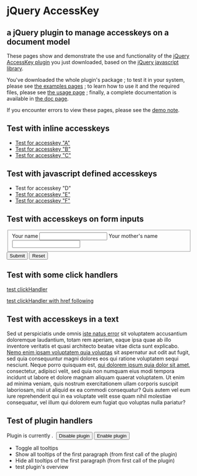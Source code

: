jQuery AccessKey
================

## a jQuery plugin to manage accesskeys on a document model

These pages show and demonstrate the use and functionality of the [jQuery AccessKey plugin](https://github.com/pierowbmstr/jQuery-AccessKey)
you just downloaded, based on the [jQuery javascript library](http://jquery.com/).

You've downloaded the whole plugin's package ; to test it in your system, please see [the examples pages](classic.html) ;
to learn how to use it and the required files, please see [the usage page](doc.html#clientusage) ;
finally, a complete documentation is available in [the doc page](doc.html#doc).

If you encounter errors to view these pages, please see the [demo note](index.html#demo_note).


## Test with inline accesskeys

-   <a href="#link_A_url" id="link_A" tabindex="1" class="access-link" title="My title for first test link" accesskey="A">Test for accesskey "A"</a>
-   <a href="#link_B_url" id="link_B" tabindex="2" class="access-link" title="My title for second test link" accesskey="B">Test for accesskey "B"</a>
-   <a href="http://www.test.com/" id="link_C" tabindex="3" class="access-link" title="My title for third test link" accesskey="C">Test for accesskey "C"</a>


## Test with javascript defined accesskeys

-   <a id="link_D" title="My title for first test link" tabindex="4">Test for accesskey "D"</a>
-   <a href="#link_E_url" id="link_E" title="My title for second test link" tabindex="5">Test for accesskey "E"</a>
-   <a href="http://www.test.com/" id="link_F" title="My title for third test link" tabindex="6">Test for accesskey "F"</a>


## Test with accesskeys on form inputs

<form name="test_form_1" id="test_form_1" action="#" method="get">
    <fieldset>
        <label>Your name <input type="text" id="input_G" name="name" value="" accesskey="G" /></label>
        <label>Your mother's name <input type="text" id="input_H" name="mother_name" value="" /></label>
    </fieldset>
    <input type="submit" id="btn_I" accesskey="I" />
    <input type="reset" id="btn_J" accesskey="J" />
</form>


## Test with some click handlers

<a href="http://test.com/" id="test_clickHandler" onClick="console.debug('triggering onClick')">test clickHandler</a>

<a href="#href_link" id="test_clickHandler_bis" onClick="console.debug('triggering onClick')">test clickHandler with href following</a>


## Test with accesskeys in a text

Sed ut perspiciatis unde omnis <a href="" class="intext" accesskey="K">iste natus error</a>
sit voluptatem accusantium doloremque laudantium, totam rem aperiam, eaque ipsa quae ab illo
inventore veritatis et quasi architecto beatae vitae dicta sunt explicabo.
<a href="" class="intext" accesskey="L">Nemo enim ipsam voluptatem quia voluptas</a> sit
aspernatur aut odit aut fugit, sed quia consequuntur magni dolores eos qui ratione voluptatem
sequi nesciunt. Neque porro quisquam est, <a href="" class="intext" accesskey="M">qui dolorem
ipsum quia dolor sit amet</a>, consectetur, adipisci velit, sed quia non numquam eius modi
tempora incidunt ut labore et dolore magnam aliquam quaerat voluptatem. Ut enim ad minima veniam,
quis nostrum exercitationem ullam corporis suscipit laboriosam, nisi ut aliquid ex ea commodi
consequatur? Quis autem vel eum iure reprehenderit qui in ea voluptate velit esse quam nihil
molestiae consequatur, vel illum qui dolorem eum fugiat quo voluptas nulla pariatur?


## Test of plugin handlers

Plugin is currently <strong><span id="plugin_status"></span></strong>.
&nbsp;<input type="button" id="plugin_disable" onclick="disablePlugin();" value="Disable plugin" />
<input type="button" id="plugin_enable" onclick="enablePlugin();" value="Enable plugin" />

-   <a onclick="return $.fn.accesskey.toggleAll({showOptions: 'slow', hideOptions: 'slow'});">Toggle all tooltips</a>
-   <a onclick="return TooltipTest.accesskey('showAll', {showOptions: 'slow', hideOptions: 'slow'});">Show all tooltips of the first paragraph</a> (from first call of the plugin)
-   <a onclick="return TooltipTest.accesskey('hideAll', {showOptions: 'slow', hideOptions: 'slow'});">Hide all tooltips of the first paragraph</a> (from first call of the plugin)
-   <a onclick="return testOverview();">test plugin's overview</a>


<script id="js_code">
// activate plugin debug (infos are written in console)
$.fn.accesskey.defaults.debug = true;

// use the HELP tool
$.fn.accesskey.defaults.showHelp = true;

// declaration of the TooltipTest variable for the global window
var TooltipTest;

// on document ready call
$(function() {
    var UserConsole = $('#console');

    TooltipTest = $(".access-link")
        .accesskey({
            onCreate: function(){
                console.debug('"onCreate" user defined call, receiving args ', arguments);
            },
            onShow: function(){
                console.debug('"onShow" user defined call, receiving args ', arguments);
            },
            onHide: function(){
                console.debug('"onHide" user defined call, receiving args ', arguments);
            },
            onDestroy: function(){
                console.debug('"onDestroy" user defined call, receiving args ', arguments);
            }
        })
        .click(function(){
            var _name = $(this).attr('id');
            UserConsole.append('Link '+_name+' just clicked !');
        });

    // let's see what is our result object
    console.debug('TooltipTest= ', TooltipTest);

    var linkd = $("#link_D")
        .accesskey({
            accesskey: "D", text: "Option text from javascript call",
            propagateOnce: true
        })
        .click(function(){
            UserConsole.append('OK, click on link D triggered !');
        });

    // test of option retrieving
    console.debug('link_D at option "text" has value: ', linkd.accesskey('getOption', 'text'));

    console.debug('link_D accesskey data: ', linkd.accesskey('getData'));

    $("#link_E")
        .accesskey({
            accesskey: "E", text: "Option text from javascript call",
            showOptions: "slow", hideOptions: "slow"
        })
        .click(function(){
            UserConsole.append('OK, click on link D triggered !');
        });

    $("#input_G")
        .accesskey({
            accesskey: "G", text: "Typing Ctrl+Al+G will select this field"
        });
/*
// error because duplicate accesskey
    $("#input_H")
        .accesskey({
            accesskey: "H", text: "This will send an error as the 'H' accesskey is reserved for plugin help"
        });
*/
    $("#input_H")
        .accesskey({
            accesskey: "Z", text: "This will send an error as the 'H' accesskey is reserved for plugin help"
        });

    // simple call
    $(".intext").accesskey();

    $('#test_form_1').submit(function(){
        UserConsole.append('formSubmit OK, get data :'+$(this).serialize());
        return false;
    });

    // special on/off plugin
    if ($.fn.accesskey.isEnabled()) { enablePlugin(); }
    else { disablePlugin(); }

    // test of "click" event on accesskey press
    // : all events below may be triggered but href must NOT be followed
    $('#test_clickHandler').accesskey({
        accesskey: 'R',
        text: 'Press "Ctrl+Alt+R to access this link',
        onClick: 'follow_href'
    });
    $('#test_clickHandler').click(function(){
        console.debug('triggering click()');
        if ($.fn.accesskey.isEnabled()) return false;
    });
    $('#test_clickHandler').on('click', function(){
        console.debug('triggering on(click)');
        if ($.fn.accesskey.isEnabled()) return false;
    });
    $('#test_clickHandler').bind('click', function(){
        console.debug('triggering bind(click)');
        if ($.fn.accesskey.isEnabled()) return false;
    });

    // test of "click" event on accesskey press
    // : all events below may be triggered but href must NOT be followed
    $('#test_clickHandler_bis').accesskey({
        accesskey: 'S',
        text: 'Press "Ctrl+Alt+S to access this link',
        onClick: 'follow_href'
    });
    $('#test_clickHandler_bis').click(function(){
        console.debug('triggering click()');
    });
    $('#test_clickHandler_bis').on('click', function(){
        console.debug('triggering on(click)');
    });
    $('#test_clickHandler_bis').bind('click', function(){
        console.debug('triggering bind(click)');
    });

});

function testOverview() {
    var tbl = $.fn.accesskey.overview();
    console.debug(tbl);
}

function enablePlugin() {
    if ($.fn.accesskey.enable()) {
        $('#plugin_status').html('enabled');
        $('#plugin_enable').hide();
        $('#plugin_disable').show();
    }
}

function disablePlugin() {
    if ($.fn.accesskey.disable()) {
        $('#plugin_status').html('disabled');
        $('#plugin_enable').show();
        $('#plugin_disable').hide();
    }
}

</script>
